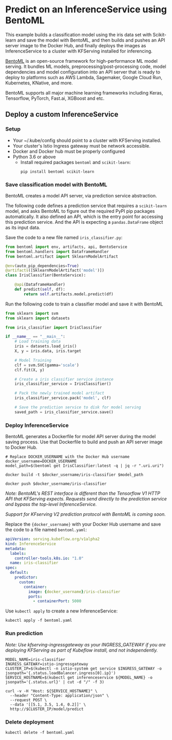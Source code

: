 # Predict on an InferenceService using BentoML

This example builds a classification model using the iris data set with Scikit-learn
and save the model with BentoML, and then builds and pushes an API server image to the
Docker Hub, and finally deploys the images as InferenceService to a cluster with KFServing
installed for inferencing.

[BentoML](https://bentoml.org) is an open-source framework for high-performance ML model
serving. It bundles ML models, preprocessing/post-processing code, model dependencies
and model configuration into an API server that is ready to deploy to platforms such as
AWS Lambda, Sagemaker, Google Cloud Run, Kubernetes, KNative, and more.

BentoML supports all major machine learning frameworks including Keras, Tensorflow,
PyTorch, Fast.ai, XGBoost and etc.

## Deploy a custom InferenceService

### Setup

* Your ~/.kube/config should point to a cluster with KFServing installed.
* Your cluster's Istio Ingress gateway must be network accessible.
* Docker and Docker hub must be properly configured
* Python 3.6 or above
  * Install required packages `bentoml` and `scikit-learn`:
    ```shell
    pip install bentoml scikit-learn
    ```

### Save classification model with BentoML

BentoML creates a model API server, via prediction service abstraction.

The following code defines a prediction service that requires a `scikit-learn` model,
and asks BentoML to figure out the required PyPI pip packages automatically. It
also defined an API, which is the entry point for accessing this prediction service.
And the API is expecting a `pandas.DataFrame` object as its input data.

Save the code to a new file named `iris_classifier.py`:

```python
from bentoml import env, artifacts, api, BentoService
from bentoml.handlers import DataframeHandler
from bentoml.artifact import SklearnModelArtifact

@env(auto_pip_dependencies=True)
@artifacts([SklearnModelArtifact('model')])
class IrisClassifier(BentoService):

    @api(DataframeHandler)
    def predict(self, df):
        return self.artifacts.model.predict(df)
```

Run the following code to train a classifier model and save it with BentoML

```python
from sklearn import svm
from sklearn import datasets

from iris_classifier import IrisClassifier

if __name__ == "__main__":
    # Load training data
    iris = datasets.load_iris()
    X, y = iris.data, iris.target

    # Model Training
    clf = svm.SVC(gamma='scale')
    clf.fit(X, y)

    # Create a iris classifier service instance
    iris_classifier_service = IrisClassifier()

    # Pack the newly trained model artifact
    iris_classifier_service.pack('model', clf)

    # Save the prediction service to disk for model serving
    saved_path = iris_classifier_service.save()
```

### Deploy InferenceService

BentoML generates a Dockerfile for model API server during the model saving process. Use
that Dockerfile to build and push an API server image to Docker Hub.

```shell
# Replace DOCKER_USERNAME with the Docker Hub username
docker_username=DOCKER_USERNAME
model_path=$(bentoml get IrisClassifier:latest -q | jq -r ".uri.uri")

docker build -t $docker_username/iris-classifier $model_path

docker push $docker_username/iris-classifier
```

*Note: BentoML's REST interface is different than the Tensorflow V1 HTTP API that
KFServing expects. Requests send directly to the prediction service and bypass the
top-level InferenceService.*

*Support for KFserving V2 prediction protocol with BentoML is coming soon.*

Replace the `{docker_username}` with your Docker Hub username and save the code to a
file named `bentoml.yaml`:

```yaml
apiVersion: serving.kubeflow.org/v1alpha2
kind: InferenceService
metadata:
  labels:
    controller-tools.k8s.io: "1.0"
  name: iris-classifier
spec:
  default:
    predictor:
      custom:
        container:
          image: {docker_username}/iris-classifier
          ports:
            - containerPort: 5000
```

Use `kubectl apply` to create a new InferenceService:

```shell
kubectl apply -f bentoml.yaml
```

### Run prediction

*Note: Use kfserving-ingressgateway as your INGRESS_GATEWAY if you are deploying
KFServing as part of Kubeflow install, and not independently.*

```shell
MODEL_NAME=iris-classifier
INGRESS_GATEWAY=istio-ingressgateway
CLUSTER_IP=$(kubectl -n istio-system get service $INGRESS_GATEWAY -o jsonpath='{.status.loadBalancer.ingress[0].ip}')
SERVICE_HOSTNAME=$(kubectl get inferenceservice ${MODEL_NAME} -o jsonpath='{.status.url}' | cut -d "/" -f 3)

curl -v -H "Host: ${SERVICE_HOSTNAME}" \
  --header "Content-Type: application/json" \
  --request POST \
  --data '[[5.1, 3.5, 1.4, 0.2]]' \
  http://$CLUSTER_IP/model/predict
```

### Delete deployment

```shell
kubectl delete -f bentoml.yaml
```